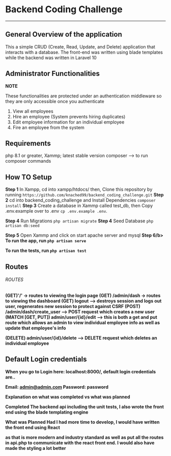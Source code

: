 <h1>Backend Coding Challenge</h1>
<hr/>

<h2>General Overview of the application</h2>
<p>This a simple CRUD (Create, Read, Update, and Delete) application that interacts with a database.
The front-end was written using blade templates while the backend was written in Laravel 10
</p>
<h2>Administrator Functionalities</h2>
<b>NOTE</b>
<p>These functionalities are protected under an authentication middleware so they are only accessible once you authenticate</p>
<ol>
<li>View all employees</li>
<li>Hire an employee (System prevents hiring duplicates)</li>
<li>Edit employee information for an individual employee</li>
<li>Fire an employee from the system </li>
</ol>
<h2>Requirements</h2>
php 8.1 or greater,
Xammp; latest stable version 
composer --> to run composer commands

<h2>How TO Setup</h2>
<p>
<b>Step 1</b>
In Xampp, cd into xampp/htdocs/ 
then,
Clone this repository by running
<code>https://github.com/knached99/backend_coding_challenge.git</code>
<b>Step 2</b>
cd into backend_coding_challenge and 
Install Dependencies 
<code>composer install</code>
<b>Step 3</b>
Create a database in Xammp called test_db,
then Copy .env.example over to .env
<code>cp .env.example .env</code>.

<b>Step 4</b>
Run Migrations 
<code>php artisan migrate</code>
<b>Step 4</b>
Seed Database 
<code>php artisan db:seed</code>



<b>Step 5</b>
Open Xammp and click on start apache server and mysql
<b>Step 6/b>
To run the app, run <code>php artisan serve</code>

To run the tests, run <code>php artisan test</code>

</p>
<h2>Routes</h2>
<h6>ROUTES</h6>
<b>(GET)</b>'/' -> routes to viewing the login page 
<b>(GET)</b> /admin/dash -> routes to viewing the dashboard
<b>(GET)</b> logout --> destroys session and logs out user, regenerates new session to protect against CSRF 
<b>(POST)</b> /admin/dash/create_user --> POST request which creates a new user 
<b>(MATCH [GET, PUT]) </b> admin/user/{id}/edit --> this is both a get and put route which 
allows an admin to view individual employee info as well as update that employee's info

<b>(DELETE)</b> admin/user/{id}/delete --> DELETE request which deletes an individual employee

<h2>Default Login credentials</h2>
When you go to Login here: localhost:8000/, 
default login credentials are..

Email: admin@admin.com
Password: password

<b>Explanation on what was completed vs what was planned</b>

<b>Completed</b>
The backend api including the unit tests,
I also wrote the front end using the blade templating engine

<b>What was Planned</b>
Had I had more time to develop, I would have written the front end using React

as that is more modern and industry standard as well as put all the routes in api.php to communicate with the react front end. I would also have made the styling a lot better
